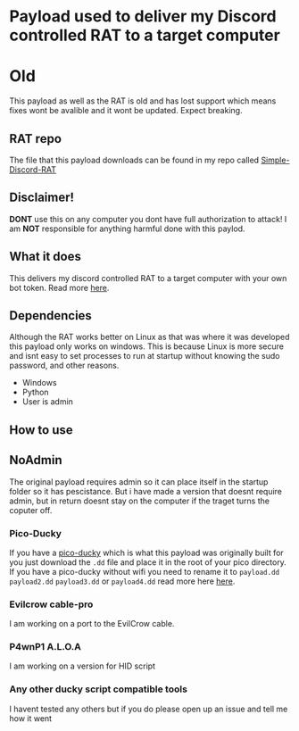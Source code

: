 # Payload used to deliver my Discord controlled RAT to a target computer

# Old
This payload as well as the RAT is old and has lost support which means fixes wont be avalible and it wont be updated. Expect breaking.

## RAT repo

The file that this payload downloads can be found in my repo called [Simple-Discord-RAT](https://github.com/simen64/Simple-discord-RAT)

## Disclaimer!

**DONT** use this on any computer you dont have full authorization to attack!
I am **NOT** responsible for anything harmful done with this paylod.

## What it does

This delivers my discord controlled RAT to a target computer with your own bot token. Read more [here](https://github.com/simen64/Simple-discord-RAT).

## Dependencies

Although the RAT works better on Linux as that was where it was developed this payload only works on windows. This is because Linux is more secure and isnt easy to set processes to run at startup without knowing the sudo password, and other reasons.

- Windows
- Python
- User is admin

## How to use

## NoAdmin

The original payload requires admin so it can place itself in the startup folder so it has pescistance. But i have made a version that doesnt require admin, but in return doesnt stay on the computer if the traget turns the coputer off.

### Pico-Ducky

If you have a [pico-ducky](https://github.com/dbisu/pico-ducky) which is what this payload was originally built for you just download the ``.dd`` file and place it in the root of your pico directory. If you have a pico-ducky without wifi you need to rename it to ``payload.dd`` ``payload2.dd`` ``payload3.dd`` or ``payload4.dd`` read more here [here](https://github.com/dbisu/pico-ducky).

### Evilcrow cable-pro

I am working on a port to the EvilCrow cable.

### P4wnP1 A.L.O.A

I am working on a version for HID script

### Any other ducky script compatible tools

I havent tested any others but if you do please open up an issue and tell me how it went



